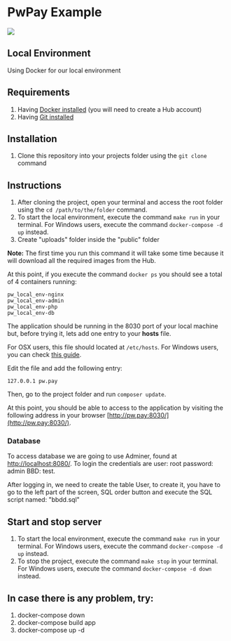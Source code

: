 # PwPay Example
![](pwpay.gif)

## Local Environment
Using Docker for our local environment

## Requirements

1. Having [Docker installed](https://www.docker.com/products/docker-desktop) (you will need to create a Hub account)
2. Having [Git installed](https://git-scm.com/downloads)

## Installation

1. Clone this repository into your projects folder using the `git clone` command

## Instructions

1. After cloning the project, open your terminal and access the root folder using the `cd /path/to/the/folder` command.
2. To start the local environment, execute the command `make run` in your terminal. For Windows users, execute the command `docker-compose -d up` instead.
3. Create "uploads" folder inside the "public" folder

**Note:** The first time you run this command it will take some time because it will download all the required images from the Hub.

At this point, if you execute the command `docker ps` you should see a total of 4 containers running:

```
pw_local_env-nginx
pw_local_env-admin
pw_local_env-php
pw_local_env-db
```

The application should be running in the 8030 port of your local machine but, before trying it, lets add one entry to your **hosts** file.

For OSX users, this file should located at `/etc/hosts`. For Windows users, you can check [this guide](https://www.howtogeek.com/howto/27350/beginner-geek-how-to-edit-your-hosts-file/).

Edit the file and add the following entry:

```
127.0.0.1 pw.pay
```
Then, go to the project folder and run `composer update`.

At this point, you should be able to access to the application by visiting the following address in your browser [http://pw.pay:8030/](http://pw.pay:8030/).


### Database

To access database we are going to use Adminer, found at [http://localhost:8080/](Database). To login the credentials are user: root password: admin BBD: test.

After logging in, we need to create the table User, to create it, you have to go to the left part of the screen, SQL order button and execute the SQL script named: "bbdd.sql"


## Start and stop server

1. To start the local environment, execute the command `make run` in your terminal. For Windows users, execute the command `docker-compose -d up` instead.
2. To stop the project, execute the command `make stop` in your terminal. For Windows users, execute the command `docker-compose -d down` instead.


## In case there is any problem, try:

1. docker-compose down
2. docker-compose build app
3. docker-compose up -d
